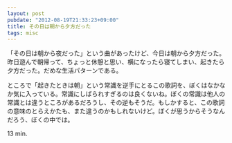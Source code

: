 ```yaml
---
layout: post
pubdate: "2012-08-19T21:33:23+09:00"
title: その日は朝から夕方だった
tags: misc
---
```

「その日は朝から夜だった」という曲があったけど、今日は朝から夕方だった。昨日遊んで朝帰って、ちょっと休憩と思い、横になったら寝てしまい、起きたら夕方だった。だめな生活パターンである。

ところで「起きたときは朝」という常識を逆手にとるこの歌詞を、ぼくはなかなか気に入っている。常識にしばられすぎるのは良くないね。ぼくの常識は他人の常識とは違うところがあるだろうし、その逆もそうだ。もしかすると、この歌詞の意味のとらえかたも、また違うのかもしれないけど。ぼくが思うからそうなんだろう、ぼくの中では。

13 min.
